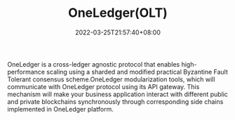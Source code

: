 ﻿---
weight: 
title: "OneLedger(OLT)"
description: "OneLedger is a cross-ledger agnostic protocol that enables high-performance scaling using a sharded and modified practical Byzantine Fault Tolerant consensus scheme.On..."
date: 2022-03-25T21:57:40+08:00
lastmod: 2022-03-25T16:45:40+08:00
draft: false
authors: ["Metabd"]
featuredImage: "oneledgerolt.webp"
link: ""
tags: ["Êý×Ö´ú±Ò","OneLedger(OLT)"]
categories: ["navigation"]
navigation: ["Êý×Ö´ú±Ò"]
lightgallery: true
toc: true
pinned: false
recommend: false
recommend1: false
---
OneLedger is a cross-ledger agnostic protocol that enables high-performance scaling using a sharded and modified practical Byzantine Fault Tolerant consensus scheme.OneLedger modularization tools, which will communicate with OneLedger protocol using its API gateway. This mechanism will make your business application interact with different public and private blockchains synchronously through corresponding side chains implemented in OneLedger platform.
